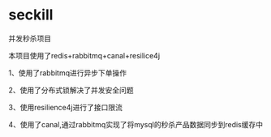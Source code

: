 # seckill
并发秒杀项目

本项目使用了redis+rabbitmq+canal+resilice4j

1、使用了rabbitmq进行异步下单操作

2、使用了分布式锁解决了并发安全问题

3、使用resilience4j进行了接口限流

4、使用了canal,通过rabbitmq实现了将mysql的秒杀产品数据同步到redis缓存中

